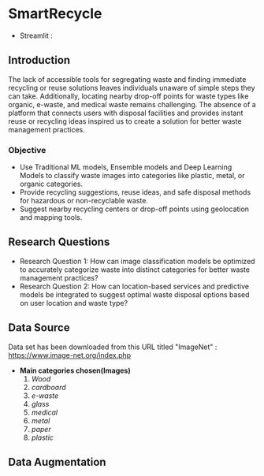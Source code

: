 # SmartRecycle 
- Streamlit :
## Introduction
The lack of accessible tools for segregating waste and finding immediate recycling or reuse solutions leaves individuals unaware of simple steps they can take. Additionally, locating nearby drop-off points for waste types like organic, e-waste, and medical waste remains challenging. The absence of a platform that connects users with disposal facilities and provides instant reuse or recycling ideas inspired us to create a solution for better waste management practices.
### Objective
- Use Traditional ML models, Ensemble models and Deep Learning Models to classify waste images into categories like plastic, metal, or organic categories.
- Provide recycling suggestions, reuse ideas, and safe disposal methods for hazardous or non-recyclable waste.
- Suggest nearby recycling centers or drop-off points using geolocation and mapping tools.
## Research Questions
- Research Question 1: How can image classification models be optimized to accurately categorize waste into distinct categories for better waste management 
  practices?
- Research Question 2: How can location-based services and predictive models be integrated to suggest optimal waste disposal options based on user location and 
  waste type?
## Data Source
Data set has been downloaded from this URL titled "ImageNet" : https://www.image-net.org/index.php
- **Main categories chosen(Images)**
  1) *Wood*
  2) *cardboard*
  3) *e-waste*
  4) *glass*
  5) *medical*
  6) *metal*
  7) *paper*
  8) *plastic*
## Data Augmentation


